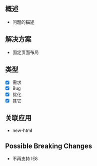 ## 概述
* 问题的描述

## 解决方案
* 固定页面布局

## 类型
- [x] 需求
- [x] Bug
- [x] 优化
- [x] 其它

## 关联应用
* new-html

## Possible Breaking Changes
* 不再支持 IE8
